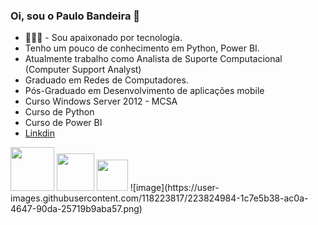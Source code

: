 ### Oi, sou o Paulo Bandeira 👋

  -  👨🏻‍💻 - Sou apaixonado por tecnologia.
  -  Tenho um pouco de conhecimento em Python, Power BI.
  -  Atualmente trabalho como Analista de Suporte Computacional (Computer Support Analyst)
  -  Graduado em Redes de Computadores.
  -  Pós-Graduado em Desenvolvimento de aplicações mobile
  -  Curso Windows Server 2012 - MCSA
  -  Curso de Python 
  -  Curso de Power BI
  -  [Linkdin](https://www.linkedin.com/in/paulo-roberto-ribeiro-bandeira-a55500243/)


<div style="display: inline">
   <img width="70" height="70" src="https://cdn.jsdelivr.net/gh/devicons/devicon/icons/linkedin/linkedin-original-wordmark.svg" />
   <img width="60" height="60" src="https://cdn.jsdelivr.net/gh/devicons/devicon/icons/python/python-original.svg" />            
   <img width="50" height="50" src="https://cdn.jsdelivr.net/gh/devicons/devicon/icons/pycharm/pycharm-original.svg" />
</div>
          ![image](https://user-images.githubusercontent.com/118223817/223824984-1c7e5b38-ac0a-4647-90da-25719b9aba57.png)

<!--

            
          
**paulimbandeira/paulimbandeira** is a ✨ _special_ ✨ repository because its `README.md` (this file) appears on your GitHub profile.

Here are some ideas to get you started:

- 🔭 I’m currently working on ...
- 🌱 I’m currently learning ...
- 👯 I’m looking to collaborate on ...
- 🤔 I’m looking for help with ...
- 💬 Ask me about ...
- 📫 How to reach me: ...
- 😄 Pronouns: ...
- ⚡ Fun fact: ...
-->
